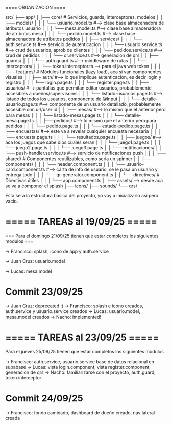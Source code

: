 
==== ORGANIZACION ====

src/
 ├── app/
 │    ├── core/                # Servicios, guards, interceptores, modelos
 │    │    ├── models/
 │    │    │     └── usuario.model.ts #--> clase base almacenadora de atributos usuario
 │    │    │     └── mesa.model.ts #--> clase base almacenadora de atributos mesa
 │    │    │     └── pedido.model.ts #--> clase base almacenadora de atributos pedidos
 │    │    ├── services/
 │    │    │     └── auth.service.ts #--> servicio de autenticacion
 │    │    │     └── usuario.service.ts #--> crud de usuarios, aprob de clientes
 │    │    │     └── pedidos.service.ts #--> crud de pedidos
 │    │    │     └── qr.service.ts #--> generacion de qrs
 │    │    ├── guards/
 │    │    │     └── auth.guard.ts #--> middleware de rutas
 │    │    └── interceptors/
 │    │          └── token.interceptor.ts --> para el java web token
 │    │
 │    ├── features/            # Módulos funcionales (lazy load), aca si van componentes visuales
 │    │    ├── auth/ #--> lo que implique autenticacion, es decir login y registro
 │    │    │     └── login.page.ts
 │    │    │     └── register.page.ts
 │    │    ├── usuarios/ #--> pantallas que permitan editar usuarios, probablemente accesibles a dueños/supervisores
 │    │    │     └── listado-usuarios.page.ts #--> listado de todos los usuarios, componente de  @Input
 │    │    │     └── detalle-usuario.page.ts #--> componente de un usuario detallado, probablemente accesible con url/user:id
 │    │    ├── mesas/ #--> lo mismo que el anterior pero para mesas
 │    │    │     └── listado-mesas.page.ts
 │    │    │     └── detalle-mesa.page.ts
 │    │    ├── pedidos/ #--> lo mismo que el anterior pero para pedidos
 │    │    │     └── pedido.page.ts
 │    │    │     └── estado-pedido.page.ts
 │    │    ├── encuestas/ #--> este va a revelar cualquier encuesta necesaria
 │    │    │     └── encuesta.page.ts
 │    │    │     └── resultados.page.ts
 │    │    ├── juegos/ #--> aca los juegos que sabe dios cuales seran
 │    │    │     └── juego1.page.ts
 │    │    │     └── juego2.page.ts
 │    │    │     └── juego3.page.ts
 │    │    └── notificaciones/
 │    │          └── push-handler.service.ts #--> servicio de notificaciones push
 │    │
 │    ├── shared/              # Componentes reutilizables, como seria un spinner
 │    │    ├── components/ 
 │    │    │     └── header.component.ts
 │    │    │     └── usuario-card.component.ts #--> carta de info de usuario, se le pasa un usuario y entrega todo
 │    │    │     └── qr-generator.component.ts
 │    │    └── directives/     # Directivas útiles
 │    │
 │    └── app.component.ts
 │
 └── assets/ --> desde aca se va a componer el splash
      ├── icons/
      ├── sounds/
      └── qrs/

Esta sera la estructura basica del proyecto, yo voy a inicializarlo asi pero vacío.

# ===== TAREAS al 19/09/25 =====

=== Para el domingo 21/09/25 tienen que estar completos los siguientes modulos ===

-> Francisco: splash, icono de app y auth.service 

-> Juan Cruz: usuario.model

-> Lucas: mesa.model

# Commit 23/09/25 

-> Juan Cruz: deprecated :(
-> Francisco: splash e icono creados, auth.service y usuario.service creados
-> Lucas: usuario.model, mesa.model creados
-> Nacho: implemented!

# ===== TAREAS al 23/09/25 =====

Para el jueves 25/09/25 tienen que estar completos los siguientes modulos

-> Francisco: auth.service, usuario.service base de datos relacional en supabase
-> Lucas: vista login.component, vista register.component, generacion de qrs
-> Nacho: familiarizarse con el proyecto, auth.guard, token.interceptor

# Commit 24/09/25

-> Francisco: fondo cambiado, dashboard de dueño creado, nav lateral creada
